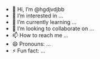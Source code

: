 - 👋 Hi, I’m @hgdjvdjbb
- 👀 I’m interested in ...
- 🌱 I’m currently learning ...
- 💞️ I’m looking to collaborate on ...
- 📫 How to reach me ...
- 😄 Pronouns: ...
- ⚡ Fun fact: ...

<!---
hgdjvdjbb/hgdjvdjbb is a ✨ special ✨ repository because its `README.md` (this file) appears on your GitHub profile.
You can click the Preview link to take a look at your changes.
--->
